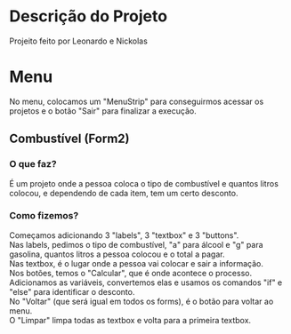 # Descrição do Projeto
Projeito feito por Leonardo e Nickolas

# Menu
No menu, colocamos um "MenuStrip" para conseguirmos acessar os projetos e o botão "Sair" para finalizar a execução.

## Combustível (Form2)
### O que faz?
É um projeto onde a pessoa coloca o tipo de combustível e quantos litros colocou, e dependendo de cada item, tem um certo desconto.
### Como fizemos?
Começamos adicionando 3 "labels", 3 "textbox" e 3 "buttons".<br>
Nas labels, pedimos o tipo de combustível, "a" para álcool e "g" para gasolina, quantos litros a pessoa colocou e o total a pagar.<br>
Nas textbox, é o lugar onde a pessoa vai colocar e sair a informação.<br>
Nos botões, temos o "Calcular", que é onde acontece o processo. Adicionamos as variáveis, convertemos elas e usamos os comandos "if" e "else" para identificar o desconto.<br>
No "Voltar" (que será igual em todos os forms), é o botão para voltar ao menu.<br>
O "Limpar" limpa todas as textbox e volta para a primeira textbox.<br>

